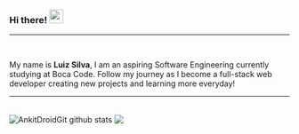 ### Hi there! <img src="https://media.giphy.com/media/hvRJCLFzcasrR4ia7z/giphy.gif" width="25px">

---
<br/>

My name is <strong>Luiz Silva</strong>, I am an aspiring Software Engineering currently studying at Boca Code. Follow my journey as I become a full-stack web developer creating new projects and learning more everyday!

--- 

<br/>

<img align="center" src="https://github-readme-stats.vercel.app/api?username=LSilva30&show_icons=true&theme=chartreuse-dark&line_height=27" alt="AnkitDroidGit github stats" />	

<img align="center" src="https://github-readme-stats.vercel.app/api/top-langs/?username=LSilva30&layout=compact&theme=chartreuse-dark" />	
